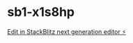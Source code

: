 # sb1-x1s8hp

[Edit in StackBlitz next generation editor ⚡️](https://stackblitz.com/~/github.com/marlowne12/sb1-x1s8hp)